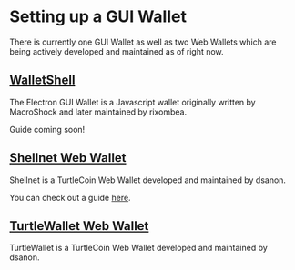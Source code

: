 # Setting up a GUI Wallet

There is currently one GUI Wallet as well as two Web Wallets which are being actively developed and maintained as of right now.

## [WalletShell](https://github.com/turtlecoin/turtle-wallet-electron)

The Electron GUI Wallet is a Javascript wallet originally written by MacroShock and later maintained by rixombea.

Guide coming soon!

## [Shellnet Web Wallet](https://shellnet.pw)

Shellnet is a TurtleCoin Web Wallet developed and maintained by dsanon.

You can check out a guide [here](Using-Shellnet).

## [TurtleWallet Web Wallet](https://turtlewallet.lol/)

TurtleWallet is a TurtleCoin Web Wallet developed and maintained by dsanon.

<!--
## [TRTLFun Web Wallet](https://trtlfun.com/)

TRTLFun is a TurtleCoin Web Wallet developed and maintained by ?.
-->